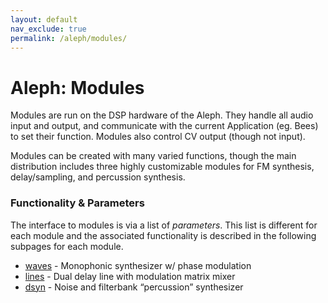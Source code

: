 ```yaml
---
layout: default
nav_exclude: true
permalink: /aleph/modules/
---
```


# Aleph: Modules

Modules are run on the DSP hardware of the Aleph. They handle all audio input and output, and communicate with the current Application (eg. Bees) to set their function. Modules also control CV output (though not input).

Modules can be created with many varied functions, though the main distribution includes three highly customizable modules for FM synthesis, delay/sampling, and percussion synthesis.

### Functionality & Parameters

The interface to modules is via a list of *parameters*. This list is different for each module and the associated functionality is described in the following subpages for each module.

- [waves](../waves) - Monophonic synthesizer w/ phase modulation
- [lines](../lines) - Dual delay line with modulation matrix mixer
- [dsyn](../dsyn) - Noise and filterbank “percussion” synthesizer
